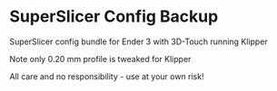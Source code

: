 # SuperSlicer Config Backup

SuperSlicer config bundle for Ender 3 with 3D-Touch running Klipper

Note only 0.20 mm profile is tweaked for Klipper

All care and no responsibility - use at your own risk!
